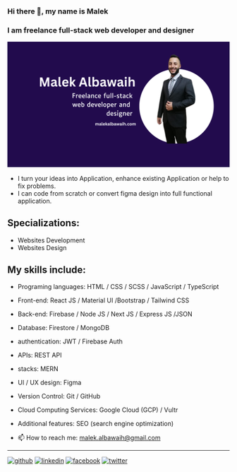 ### Hi there 👋, my name is Malek
### I am freelance full-stack web developer and  designer

![I am freelance full-stack web developer and  designer](https://raw.githubusercontent.com/malekalbawaih/MalekAlbawaih/main/Malek%20Albawaih%20Banner.png)

- I turn your ideas into Application, enhance existing Application or help to fix problems.
- I can code from scratch or convert figma design into full functional application.

## Specializations:
- Websites Development
- Websites Design

## My skills include:
- Programing languages: HTML / CSS / SCSS / JavaScript / TypeScript
- Front-end: React JS / Material UI /Bootstrap / Tailwind CSS
- Back-end: Firebase / Node JS / Next JS / Express JS /JSON
- Database: Firestore / MongoDB
- authentication: JWT / Firebase Auth
- APIs: REST API
- stacks: MERN
- UI / UX design: Figma
- Version Control: Git / GitHub
- Cloud Computing Services: Google Cloud (GCP) / Vultr
- Additional features: SEO (search engine optimization)

- 📫 How to reach me: malek.albawaih@gmail.com

---

[<img src='https://cdn.jsdelivr.net/npm/simple-icons@3.0.1/icons/github.svg' alt='github' height='40'>](https://github.com/malekalbawaih)  [<img src='https://cdn.jsdelivr.net/npm/simple-icons@3.0.1/icons/linkedin.svg' alt='linkedin' height='40'>](https://www.linkedin.com/in/malekalbawaih/)  [<img src='https://cdn.jsdelivr.net/npm/simple-icons@3.0.1/icons/facebook.svg' alt='facebook' height='40'>](https://www.facebook.com/malekalbawaih)  [<img src='https://cdn.jsdelivr.net/npm/simple-icons@3.0.1/icons/twitter.svg' alt='twitter' height='40'>](https://twitter.com/malekalbawaih) 
